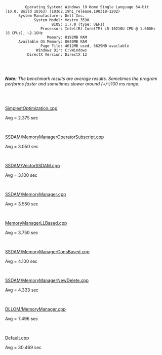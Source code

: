 ```
         Operating System: Windows 10 Home Single Language 64-bit (10.0, Build 18363) (18362.19h1_release.190318-1202)
      System Manufacturer: Dell Inc.
             System Model: Vostro 3590
                     BIOS: 1.7.0 (type: UEFI)
                Processor: Intel(R) Core(TM) i5-10210U CPU @ 1.60GHz (8 CPUs), ~2.1GHz
                   Memory: 8192MB RAM
      Available OS Memory: 8040MB RAM
                Page File: 4612MB used, 6629MB available
              Windows Dir: C:\Windows
          DirectX Version: DirectX 12
```

<br>
<br>

***Note:** The benchmark results are average results. Sometimes the program performs faster and sometimes slower around (+/-)100 ms range.*

<br>
<br>


[SimplestOptimization.cpp](SimplestOptimization.cpp)

Avg = 2.375 sec 

<br>

[SSDAM/MemoryManagerOperatorSubscript.cpp](SSDAM/MemoryManagerOperatorSubscript.cpp)

Avg = 3.050 sec 

<br>

[SSDAM/VectorSSDAM.cpp](SSDAM/VectorSSDAM.cpp)

Avg = 3.100 sec 

<br>

[SSDAM/MemoryManager.cpp](SSDAM/MemoryManager.cpp)

Avg = 3.550 sec 

<br>

[MemoryManagerLLBased.cpp](MemoryManagerLLBased.cpp)

Avg = 3.750 sec 

<br>

[SSDAM/MemoryManagerConsBased.cpp](SSDAM/MemoryManagerConsBased.cpp)

Avg = 4.100 sec

<br>

[SSDAM/MemoryManagerNewDelete.cpp](SSDAM/MemoryManagerNewDelete.cpp)

Avg = 4.333 sec

<br>

[DLLOM/MemoryManager.cpp](DLLOM/MemoryManager.cpp)

Avg = 7.496 sec

<br>

[Default.cpp](Default.cpp)

Avg = 30.469 sec 